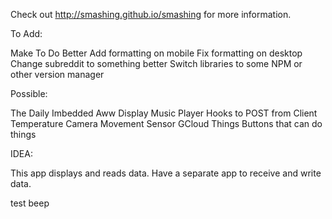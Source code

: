 Check out http://smashing.github.io/smashing for more information.


To Add:

Make To Do Better
Add formatting on mobile
Fix formatting on desktop
Change subreddit to something better
Switch libraries to some NPM or other version manager

Possible:

The Daily Imbedded
Aww Display
Music Player
Hooks to POST from Client
    Temperature
    Camera
    Movement Sensor
GCloud Things
Buttons that can do things

IDEA:

This app displays and reads data.
Have a separate app to receive and write data. 

test beep